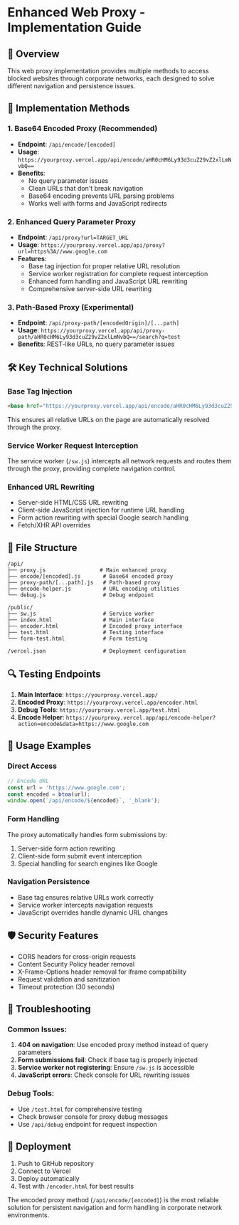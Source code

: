# Enhanced Web Proxy - Implementation Guide

## 🚀 Overview

This web proxy implementation provides multiple methods to access blocked websites through corporate networks, each designed to solve different navigation and persistence issues.

## 🔧 Implementation Methods

### 1. **Base64 Encoded Proxy** (Recommended)
- **Endpoint**: `/api/encode/[encoded]`
- **Usage**: `https://yourproxy.vercel.app/api/encode/aHR0cHM6Ly93d3cuZ29vZ2xlLmNvbQ==`
- **Benefits**: 
  - No query parameter issues
  - Clean URLs that don't break navigation
  - Base64 encoding prevents URL parsing problems
  - Works well with forms and JavaScript redirects

### 2. **Enhanced Query Parameter Proxy**
- **Endpoint**: `/api/proxy?url=TARGET_URL`
- **Usage**: `https://yourproxy.vercel.app/api/proxy?url=https%3A//www.google.com`
- **Features**:
  - Base tag injection for proper relative URL resolution
  - Service worker registration for complete request interception
  - Enhanced form handling and JavaScript URL rewriting
  - Comprehensive server-side URL rewriting

### 3. **Path-Based Proxy** (Experimental)
- **Endpoint**: `/api/proxy-path/[encodedOrigin]/[...path]`
- **Usage**: `https://yourproxy.vercel.app/api/proxy-path/aHR0cHM6Ly93d3cuZ29vZ2xlLmNvbQ==/search?q=test`
- **Benefits**: REST-like URLs, no query parameter issues

## 🛠️ Key Technical Solutions

### Base Tag Injection
```html
<base href="https://yourproxy.vercel.app/api/encode/aHR0cHM6Ly93d3cuZ29vZ2xlLmNvbQ==/" target="_blank">
```
This ensures all relative URLs on the page are automatically resolved through the proxy.

### Service Worker Request Interception
The service worker (`/sw.js`) intercepts all network requests and routes them through the proxy, providing complete navigation control.

### Enhanced URL Rewriting
- Server-side HTML/CSS URL rewriting
- Client-side JavaScript injection for runtime URL handling
- Form action rewriting with special Google search handling
- Fetch/XHR API overrides

## 📁 File Structure

```
/api/
├── proxy.js                 # Main enhanced proxy
├── encode/[encoded].js       # Base64 encoded proxy
├── proxy-path/[...path].js   # Path-based proxy
├── encode-helper.js          # URL encoding utilities
└── debug.js                  # Debug endpoint

/public/
├── sw.js                     # Service worker
├── index.html                # Main interface
├── encoder.html              # Encoded proxy interface
├── test.html                 # Testing interface
└── form-test.html            # Form testing

/vercel.json                  # Deployment configuration
```

## 🔍 Testing Endpoints

1. **Main Interface**: `https://yourproxy.vercel.app/`
2. **Encoded Proxy**: `https://yourproxy.vercel.app/encoder.html`
3. **Debug Tools**: `https://yourproxy.vercel.app/test.html`
4. **Encode Helper**: `https://yourproxy.vercel.app/api/encode-helper?action=encode&data=https://www.google.com`

## 🚦 Usage Examples

### Direct Access
```javascript
// Encode URL
const url = 'https://www.google.com';
const encoded = btoa(url);
window.open(`/api/encode/${encoded}`, '_blank');
```

### Form Handling
The proxy automatically handles form submissions by:
1. Server-side form action rewriting
2. Client-side form submit event interception
3. Special handling for search engines like Google

### Navigation Persistence
- Base tag ensures relative URLs work correctly
- Service worker intercepts navigation requests
- JavaScript overrides handle dynamic URL changes

## 🛡️ Security Features

- CORS headers for cross-origin requests
- Content Security Policy header removal
- X-Frame-Options header removal for iframe compatibility
- Request validation and sanitization
- Timeout protection (30 seconds)

## 🐛 Troubleshooting

### Common Issues:
1. **404 on navigation**: Use encoded proxy method instead of query parameters
2. **Form submissions fail**: Check if base tag is properly injected
3. **Service worker not registering**: Ensure `/sw.js` is accessible
4. **JavaScript errors**: Check console for URL rewriting issues

### Debug Tools:
- Use `/test.html` for comprehensive testing
- Check browser console for proxy debug messages
- Use `/api/debug` endpoint for request inspection

## 🚀 Deployment

1. Push to GitHub repository
2. Connect to Vercel
3. Deploy automatically
4. Test with `/encoder.html` for best results

The encoded proxy method (`/api/encode/[encoded]`) is the most reliable solution for persistent navigation and form handling in corporate network environments.
